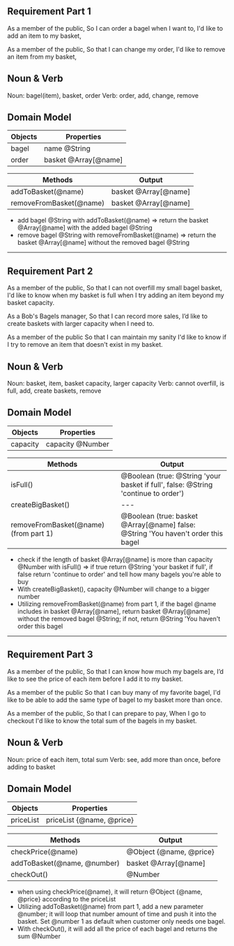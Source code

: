## Requirement Part 1
As a member of the public,
So I can order a bagel when I want to,
I'd like to add an item to my basket,

As a member of the public,
So that I can change my order,
I'd like to remove an item from my basket,

## Noun & Verb
Noun: bagel(item), basket, order
Verb: order, add, change, remove

## Domain Model
| Objects | Properties           |
| ------- | -------------------- |
| bagel   | name @String         |
| order   | basket @Array[@name] |

| Methods                 | Output               |
| ----------------------- | -------------------- |
| addToBasket(@name)      | basket @Array[@name] |
| removeFromBasket(@name) | basket @Array[@name] |

- add bagel @String with addToBasket(@name) => return the basket @Array[@name] with the added bagel @String
- remove bagel @String with removeFromBasket(@name) => return the basket @Array[@name] without the removed bagel @String


--- 

## Requirement Part 2
As a member of the public,
So that I can not overfill my small bagel basket,
I'd like to know when my basket is full when I try adding an item beyond my basket capacity.

As a Bob's Bagels manager,
So that I can record more sales,
I’d like to create baskets with larger capacity when I need to.

As a member of the public
So that I can maintain my sanity
I'd like to know if I try to remove an item that doesn't exist in my basket.

## Noun & Verb
Noun: basket, item, basket capacity, larger capacity
Verb: cannot overfill, is full, add, create baskets, remove

## Domain Model 
| Objects | Properties           |
| ------- | -------------------- |
| capacity|  capacity @Number    |


| Methods                               | Output                                                                                         |
| ------------------------------------- | ---------------------------------------------------------------------------------------------- |
| isFull()                              |  @Boolean (true: @String 'your basket if full', false: @String 'continue to order')            |
| createBigBasket()                     |  ---                                                                                           |
| removeFromBasket(@name) (from part 1) | @Boolean (true: basket @Array[@name] false: @String 'You haven't order this bagel              |

- check if the length of basket @Array[@name] is more than capacity @Number with isFull()
  => if true return @String 'your basket if full', if false return 'continue to order' and tell how many bagels you're able to buy
- With createBigBasket(), capacity @Number will change to a bigger number
- Utilizing removeFromBasket(@name) from part 1, if the bagel @name includes in basket @Array[@name], return basket @Array[@name] without the removed bagel @String; if not, return @String 'You haven't order this bagel


---

## Requirement Part 3
As a member of the public,
So that I can know how much my bagels are,
I’d like to see the price of each item before I add it to my basket.

As a member of the public
So that I can buy many of my favorite bagel,
I'd like to be able to add the same type of bagel to my basket more than once.

As a member of the public,
So that I can prepare to pay,
When I go to checkout I'd like to know the total sum of the bagels in my basket.

## Noun & Verb
Noun: price of each item, total sum
Verb: see, add more than once, before adding to basket

## Domain Model
| Objects   | Properties                 |
| --------- | -------------------------- |
| priceList |  priceList {@name, @price} |

| Methods                     | Output                  |
| --------------------------- | ----------------------- |
| checkPrice(@name)           | @Object {@name, @price} |
| addToBasket(@name, @number) | basket @Array[@name]    |
| checkOut()                  | @Number                 |

- when using checkPrice(@name), it will return @Object {@name, @price} according to the priceList
- Utilizing addToBasket(@name) from part 1, add a new parameter @number; it will loop that number amount of time and push it into the basket. Set @number 1 as default when customer only needs one bagel.
- With checkOut(), it will add all the price of each bagel and returns the sum @Number